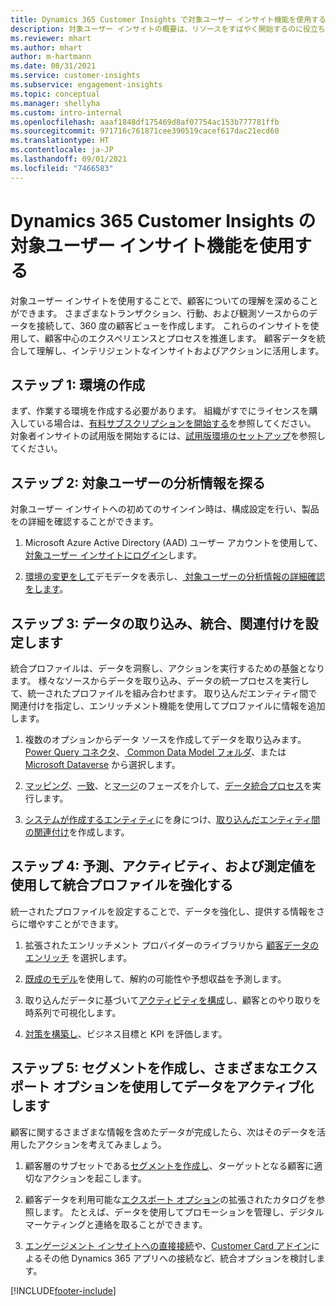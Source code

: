 ```yaml
---
title: Dynamics 365 Customer Insights で対象ユーザー インサイト機能を使用する
description: 対象ユーザー インサイトの概要は、リソースをすばやく開始するのに役立ちます。
ms.reviewer: mhart
ms.author: mhart
author: m-hartmann
ms.date: 08/31/2021
ms.service: customer-insights
ms.subservice: engagement-insights
ms.topic: conceptual
ms.manager: shellyha
ms.custom: intro-internal
ms.openlocfilehash: aaaf1848df175469d8af07754ac153b777781ffb
ms.sourcegitcommit: 971716c761871cee390519cacef617dac21ecd60
ms.translationtype: HT
ms.contentlocale: ja-JP
ms.lasthandoff: 09/01/2021
ms.locfileid: "7466583"
---
```

# <a name="get-started-with-dynamics-365-customer-insights-audience-insights-capability"></a>Dynamics 365 Customer Insights の対象ユーザー インサイト機能を使用する

対象ユーザー インサイトを使用することで、顧客についての理解を深めることができます。 さまざまなトランザクション、行動、および観測ソースからのデータを接続して、360 度の顧客ビューを作成します。 これらのインサイトを使用して、顧客中心のエクスペリエンスとプロセスを推進します。 顧客データを統合して理解し、インテリジェントなインサイトおよびアクションに活用します。

## <a name="step-1-create-an-environment"></a>ステップ 1: 環境の作成

まず、作業する環境を作成する必要があります。 組織がすでにライセンスを購入している場合は、[有料サブスクリプションを開始する](get-started-paid.md)を参照してください。 対象者インサイトの試用版を開始するには、[試用版環境のセットアップ](get-started-trial.md)を参照してください。 

## <a name="step-2-explore-audience-insights"></a>ステップ 2: 対象ユーザーの分析情報を探る

対象ユーザー インサイトへの初めてのサインイン時は、構成設定を行い、製品をの詳細を確認することができます。

1. Microsoft Azure Active Directory (AAD) ユーザー アカウントを使用して、[対象ユーザー インサイトにログイン](https://home.ci.ai.dynamics.com)します。

1. [環境の変更をして](manage-environments.md#switch-environments)デモデータを表示し、[ 対象ユーザーの分析情報の詳細確認をします](home.md)。

##  <a name="step-3-ingest-unify-and-set-up-relationships-for-your-data"></a>ステップ 3: データの取り込み、統合、関連付けを設定します

統合プロファイルは、データを洞察し、アクションを実行するための基盤となります。 様々なソースからデータを取り込み、データの統一プロセスを実行して、統一されたプロファイルを組み合わせます。 取り込んだエンティティ間で関連付けを指定し、エンリッチメント機能を使用してプロファイルに情報を追加します。 

1. 複数のオプションからデータ ソースを作成してデータを取り込みます。 [Power Query コネクタ](connect-power-query.md)、[ Common Data Model フォルダ](connect-common-data-model.md)、または [Microsoft Dataverse](connect-common-data-service-lake.md) から選択します。 

1. [マッピング](map-entities.md)、[一致](match-entities.md)、と[マージ](merge-entities.md)のフェーズを介して、[データ統合プロセス](data-unification.md)を実行します。

1. [システムが作成するエンティティ](entities.md)にを身につけ、[取り込んだエンティティ間の関連付け](relationships.md)を作成します。
    
## <a name="step-4-enhance-unified-profiles-with-predictions-activities-and-measures"></a>ステップ 4: 予測、アクティビティ、および測定値を使用して統合プロファイルを強化する

統一されたプロファイルを設定することで、データを強化し、提供する情報をさらに増やすことができます。

1. 拡張されたエンリッチメント プロバイダーのライブラリから [顧客データのエンリッチ](enrichment-hub.md) を選択します。

1. [既成のモデル](predictions-overview.md)を使用して、解約の可能性や予想収益を予測します。

1. 取り込んだデータに基づいて[アクティビティを構成](activities.md)し、顧客とのやり取りを時系列で可視化します。 

1. [対策を構築し](measures.md)、ビジネス目標と KPI を評価します。
 
## <a name="step-5-create-segments-and-activate-data-through-various-export-options"></a>ステップ 5: セグメントを作成し、さまざまなエクスポート オプションを使用してデータをアクティブ化します

顧客に関するさまざまな情報を含めたデータが完成したら、次はそのデータを活用したアクションを考えてみましょう。 

1. 顧客層のサブセットである[セグメントを作成し](segments.md)、ターゲットとなる顧客に適切なアクションを起こします。

1. 顧客データを利用可能な[エクスポート オプション](export-destinations.md)の拡張されたカタログを参照します。 たとえば、データを使用してプロモーションを管理し、デジタル マーケティングと連絡を取ることができます。

1. [エンゲージメント インサイトへの直接接続](../engagement-insights/integrate-audience-insights-engagement-insights.md)や、[Customer Card アドイン](customer-card-add-in.md)によるその他 Dynamics 365 アプリへの接続など、統合オプションを検討します。  


[!INCLUDE[footer-include](../includes/footer-banner.md)]
